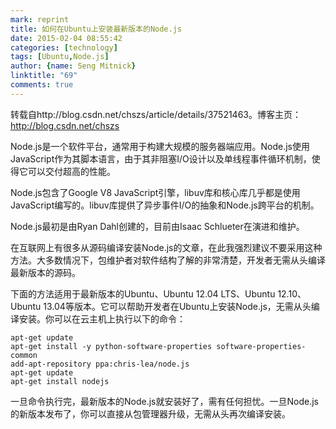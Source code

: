 ```yaml
---
mark: reprint
title: 如何在Ubuntu上安装最新版本的Node.js
date: 2015-02-04 08:55:42
categories: [technology]
tags: [Ubuntu,Node.js]
author: {name: Seng Mitnick}
linktitle: "69"
comments: true
---
```


转载自http://blog.csdn.net/chszs/article/details/37521463。博客主页：http://blog.csdn.net/chszs

Node.js是一个软件平台，通常用于构建大规模的服务器端应用。Node.js使用JavaScript作为其脚本语言，由于其非阻塞I/O设计以及单线程事件循环机制，使得它可以交付超高的性能。
<!--more-->
Node.js包含了Google V8 JavaScript引擎，libuv库和核心库几乎都是使用JavaScript编写的。libuv库提供了异步事件I/O的抽象和Node.js跨平台的机制。

Node.js最初是由Ryan Dahl创建的，目前由Isaac Schlueter在演进和维护。

在互联网上有很多从源码编译安装Node.js的文章，在此我强烈建议不要采用这种方法。大多数情况下，包维护者对软件结构了解的非常清楚，开发者无需从头编译最新版本的源码。

下面的方法适用于最新版本的Ubuntu、Ubuntu 12.04 LTS、Ubuntu 12.10、Ubuntu 13.04等版本。它可以帮助开发者在Ubuntu上安装Node.js，无需从头编译安装。你可以在云主机上执行以下的命令：
~~~ shell
apt-get update  
apt-get install -y python-software-properties software-properties-common  
add-apt-repository ppa:chris-lea/node.js  
apt-get update  
apt-get install nodejs
~~~

一旦命令执行完，最新版本的Node.js就安装好了，需有任何担忧。一旦Node.js的新版本发布了，你可以直接从包管理器升级，无需从头再次编译安装。

